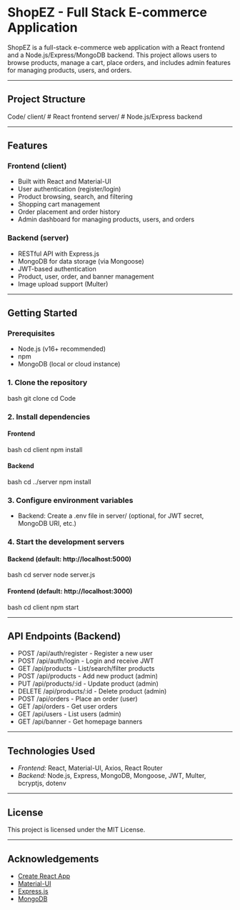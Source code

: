 # ShopEZ - Full Stack E-commerce Application

ShopEZ is a full-stack e-commerce web application with a React frontend and a Node.js/Express/MongoDB backend. This project allows users to browse products, manage a cart, place orders, and includes admin features for managing products, users, and orders.

---

## Project Structure


Code/
  client/   # React frontend
  server/   # Node.js/Express backend


---

## Features

### Frontend (client)
- Built with React and Material-UI
- User authentication (register/login)
- Product browsing, search, and filtering
- Shopping cart management
- Order placement and order history
- Admin dashboard for managing products, users, and orders

### Backend (server)
- RESTful API with Express.js
- MongoDB for data storage (via Mongoose)
- JWT-based authentication
- Product, user, order, and banner management
- Image upload support (Multer)

---

## Getting Started

### Prerequisites
- Node.js (v16+ recommended)
- npm
- MongoDB (local or cloud instance)

### 1. Clone the repository
bash
git clone <your-repo-url>
cd Code


### 2. Install dependencies
#### Frontend
bash
cd client
npm install

#### Backend
bash
cd ../server
npm install


### 3. Configure environment variables
- Backend: Create a .env file in server/ (optional, for JWT secret, MongoDB URI, etc.)

### 4. Start the development servers
#### Backend (default: http://localhost:5000)
bash
cd server
node server.js

#### Frontend (default: http://localhost:3000)
bash
cd client
npm start


---

## API Endpoints (Backend)
- POST   /api/auth/register   - Register a new user
- POST   /api/auth/login      - Login and receive JWT
- GET    /api/products        - List/search/filter products
- POST   /api/products        - Add new product (admin)
- PUT    /api/products/:id    - Update product (admin)
- DELETE /api/products/:id    - Delete product (admin)
- POST   /api/orders          - Place an order (user)
- GET    /api/orders          - Get user orders
- GET    /api/users           - List users (admin)
- GET    /api/banner          - Get homepage banners

---

## Technologies Used
- *Frontend:* React, Material-UI, Axios, React Router
- *Backend:* Node.js, Express, MongoDB, Mongoose, JWT, Multer, bcryptjs, dotenv

---

## License
This project is licensed under the MIT License.

---

## Acknowledgements
- [Create React App](https://github.com/facebook/create-react-app)
- [Material-UI](https://mui.com/)
- [Express.js](https://expressjs.com/)
- [MongoDB](https://www.mongodb.com/)
